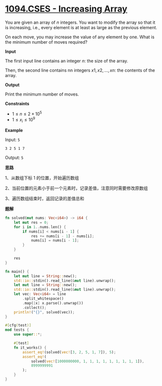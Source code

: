 # [1094.CSES - Increasing Array](https://cses.fi/problemset/task/1094)

You are given an array of $n$ integers. You want to modify the array so that it is increasing, i.e., every element is at least as large as the previous element.

On each move, you may increase the value of any element by one. What is the minimum number of moves required?

**Input**

The first input line contains an integer $n$: the size of the array.

Then, the second line contains nn integers $x1,x2,…,xn$: the contents of the array.

**Output**

Print the minimum number of moves.

**Constraints**

- $1 \le n \le 2 \times 10^5$
- $1 \le x_i \le 10^9$

**Example**

Input:
`5`

`3 2 5 1 7`

Output:
`5`

**思路**

1、从数组下标 1 的位置，开始遍历数组

2、当前位置的元素小于前一个元素时，记录差值，注意同时需要修改原数组

3、遍历数组结束时，返回记录的差值总和

**题解**

```rust
fn solved(mut nums: Vec<i64>) -> i64 {
    let mut res = 0;
    for i in 1..nums.len() {
        if nums[i] < nums[i - 1] {
            res += nums[i - 1] - nums[i];
            nums[i] = nums[i - 1];
        }
    }

    res
}

fn main() {
    let mut line = String::new();
    std::io::stdin().read_line(&mut line).unwrap();
    let mut line = String::new();
    std::io::stdin().read_line(&mut line).unwrap();
    let vec: Vec<i64> = line
        .split_whitespace()
        .map(|x| x.parse().unwrap())
        .collect();
    println!("{}", solved(vec));
}

#[cfg(test)]
mod tests {
    use super::*;

    #[test]
    fn it_works() {
        assert_eq!(solved(vec![3, 2, 5, 1, 7]), 5);
        assert_eq!(
            solved(vec![1000000000, 1, 1, 1, 1, 1, 1, 1, 1, 1]),
            8999999991
        );
    }
}
```

